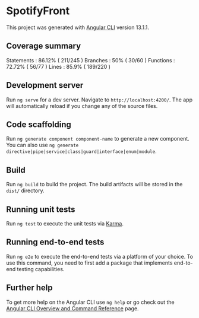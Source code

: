 # SpotifyFront

This project was generated with [Angular CLI](https://github.com/angular/angular-cli) version 13.1.1.

## Coverage summary 
Statements   : 86.12% ( 211/245 )
Branches     : 50% ( 30/60 )
Functions    : 72.72% ( 56/77 )
Lines        : 85.9% ( 189/220 )
## Development server

Run `ng serve` for a dev server. Navigate to `http://localhost:4200/`. The app will automatically reload if you change any of the source files.

## Code scaffolding

Run `ng generate component component-name` to generate a new component. You can also use `ng generate directive|pipe|service|class|guard|interface|enum|module`.

## Build

Run `ng build` to build the project. The build artifacts will be stored in the `dist/` directory.

## Running unit tests

Run `ng test` to execute the unit tests via [Karma](https://karma-runner.github.io).

## Running end-to-end tests

Run `ng e2e` to execute the end-to-end tests via a platform of your choice. To use this command, you need to first add a package that implements end-to-end testing capabilities.

## Further help

To get more help on the Angular CLI use `ng help` or go check out the [Angular CLI Overview and Command Reference](https://angular.io/cli) page.
